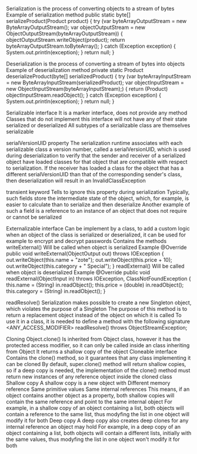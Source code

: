 Serialization is the process of converting objects to a stream of bytes
  Example of serialization method
    public static byte[] serializeProduct(Product product) {
        try (var byteArrayOutputStream = new ByteArrayOutputStream();
             var objectOutputStream = new ObjectOutputStream(byteArrayOutputStream)) {
            objectOutputStream.writeObject(product);
            return byteArrayOutputStream.toByteArray();
        } catch (Exception exception) {
            System.out.println(exception);
        }
        return  null;
    }

Deserialization is the process of converting a stream of bytes into objects
  Example of deserialization method
    private static Product deserializeProduct(byte[] serializedProduct) {
        try (var byteArrayInputStream = new ByteArrayInputStream(serializedProduct);
             var objectInputStream = new ObjectInputStream(byteArrayInputStream);) {
            return (Product) objectInputStream.readObject();
        } catch (Exception exception) {
            System.out.println(exception);
        }
        return null;
    }

Serializable interface
  It is a marker interface, does not provide any method
  Classes that do not implement this interface will not have any of their state serialized or deserialized 
  All subtypes of a serializable class are themselves serializable

serialVersionUID property
  The serialization runtime associates with each serializable class a version number, called a serialVersionUID, 
    which is used during deserialization to verify that the sender and receiver of a serialized object have loaded classes 
    for that object that are compatible with respect to serialization. 
    If the receiver has loaded a class for the object that has a different serialVersionUID than that of the corresponding sender's class, 
    then deserialization will result in an InvalidClassException

transient keyword
  Tells to ignore this property during serialization
  Typically, such fields store the intermediate state of the object, 
    which, for example, is easier to calculate than to serialize and then deserialize
  Another example of such a field is a reference to an instance of an object that does not require or cannot be serialized

Externalizable interface
  Can be implement by a class, to add a custom logic when an object of the class is serialized or deserialized,
    it can be used for example to encrypt and decrypt passwords
  Contains the methods
    writeExternal()
      Will be called when object is serialized
        Example
          @Override
          public void writeExternal(ObjectOutput out) throws IOException {
              out.writeObject(this.name + "zote");
              out.writeObject(this.price + 10);
              out.writeObject(this.category + " Special");
          }
    readExternal()
      Will be called when object is deserialized
        Example
          @Override
          public void readExternal(ObjectInput in) throws IOException, ClassNotFoundException {
              this.name = (String) in.readObject();
              this.price = (double) in.readObject();
              this.category = (String) in.readObject();
          }

readResolve()
  Serialization makes possible to create a new Singleton object, 
    which violates the purpose of a Singleton
  The purpose of this method is to return a replacement object instead of the object on which it is called
  To use it in a class, it is needed to define a method with the following signature
    <ANY_ACCESS_MODIFIER> readResolve() throws ObjectStreamException;

Cloning
  Object.clone()
    Is inherited from Object class, however it has the protected access modifier, 
      so it can only be called inside an class inheriting from Object
    It returns a shallow copy of the object
  Cloneable interface
    Contains the clone() method, so it guarantees that any class implementing it can be cloned
    By default, super.clone() method will return shallow copies, so if a deep copy is needed,
      the implementation of the clone() method must return new instances of any reference object inside the cloned class
  Shallow copy
    A shallow copy is a new object with
      Different memory reference 
      Same primitive values
      Same internal references 
    This means, if an object contains another object as a property, 
      both shallow copies will contain the same reference and point to the same internal object
      For example, in a shallow copy of an object containing a list, 
      both objects will contain a reference to the same list, 
      thus modyfing the list in one object will modify it for both
  Deep copy
    A deep copy also creates deep clones for any internal reference an object may hold
    For example, in a deep copy of an object containing a list, 
      both objects will contain a different lists, initially with the same values, 
      thus modyfing the list in one object won't modify it for both